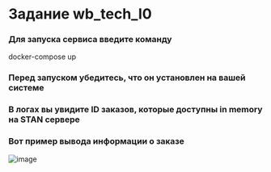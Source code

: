 # Задание wb_tech_l0
### Для запуска сервиса введите команду
docker-compose up
### Перед запуском убедитесь, что он установлен на вашей системе
### В логах вы увидите ID заказов, которые доступны in memory на STAN сервере
### Вот пример вывода информации о заказе
![image](https://github.com/maselof/wb_task_l0/assets/100023884/f8ade57a-c0ed-415e-8203-d19857161805)
